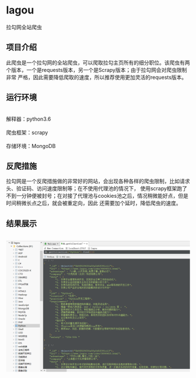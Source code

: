 # lagou
拉勾网全站爬虫

## 项目介绍
此爬虫是一个拉勾网的全站爬虫，可以爬取拉勾主页所有的细分职位。该爬虫有两个版本，一个是requests版本，另一个是Scrapy版本；由于拉勾网会对爬虫限制非常
严格，因此需要降低爬取的速度，所以推荐使用更加灵活的requests版本。

## 运行环境
<br>解释器：python3.6 </br>
<br>爬虫框架：scrapy  </br>
<br>存储环境：MongoDB </br>

## 反爬措施
拉勾网是一个反爬措施做的非常好的网站，会出现各种各样的爬虫限制，比如请求头、验证码、访问速度限制等；在不使用代理池的情况下，
使用scrapy框架跑了不到一分钟便被封号；在对接了代理池与cookies池之后，情况稍微能好点，但是时间稍微长点之后，就会被重定向，因此
还需要加个延时，降低爬虫的速度。

## 结果展示
<br> ![结果](https://github.com/ZZShi/lagou/blob/master/lagou/result/result.png)
